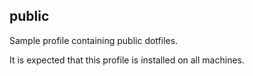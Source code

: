 ## public

Sample profile containing public dotfiles.

It is expected that this profile is installed on all machines.
